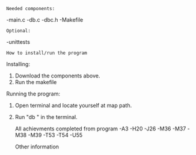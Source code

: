 	Needed components:
-main.c
-db.c
-dbc.h
-Makefile

	Optional:
-unittests

	How to install/run the program

Installing:
1. Download the components above.
2. Run the makefile

Running the program:
1. Open terminal and locate yourself at map path.
2. Run "db <database file>" in the terminal.


	All achievments completed from program
-A3
-H20
-J26
-M36
-M37
-M38
-M39
-T53
-T54
-U55


	Other information
	
